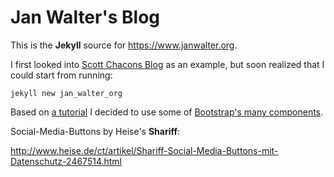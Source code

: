 Jan Walter's Blog
=================

This is the **Jekyll** source for https://www.janwalter.org.

I first looked into [Scott Chacons
Blog](https://github.com/schacon/schacon.github.com) as an example,
but soon realized that I could start from running:

    jekyll new jan_walter_org

Based on [a
tutorial](https://www.andrewmunsell.com/tutorials/jekyll-by-example/tutorial)
I decided to use some of [Bootstrap's many
components](http://getbootstrap.com/getting-started/#examples).

Social-Media-Buttons by Heise's **Shariff**:

http://www.heise.de/ct/artikel/Shariff-Social-Media-Buttons-mit-Datenschutz-2467514.html
